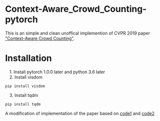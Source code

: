 # Context-Aware_Crowd_Counting-pytorch
This is an simple and clean unoffical implemention of CVPR 2019 paper ["Context-Aware Crowd Counting"](https://arxiv.org/pdf/1811.10452.pdf).  
# Installation
&emsp;1. Install pytorch 1.0.0 later and python 3.6 later  
&emsp;2. Install visdom    
```pip
pip install visdom
```
&emsp;3. Install tqdm
```pip
pip install tqdm
```  

A modification of implementation of the paper based on [code1](https://github.com/weizheliu/Context-Aware-Crowd-Counting) and [code2](https://github.com/CommissarMa/Crowd_counting_from_scratch)
